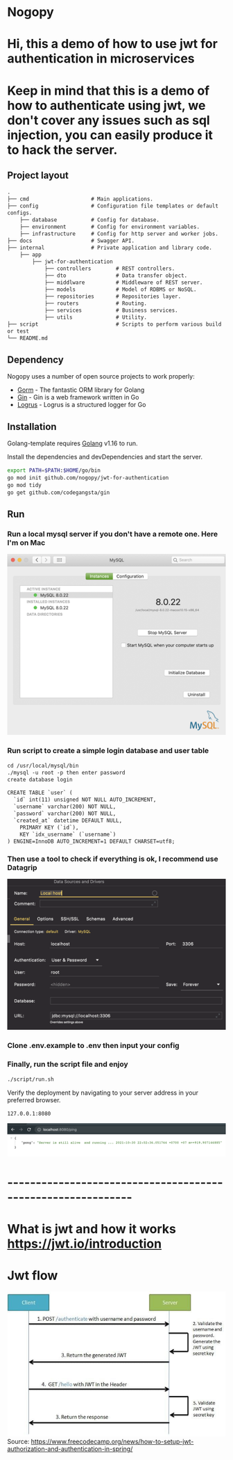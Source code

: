 # Nogopy

# Hi, this a demo of how to use jwt for authentication in microservices
# Keep in mind that this is a demo of how to authenticate using jwt, we don't cover any issues such as sql injection, you can easily produce it to hack the server.

## Project layout

    .
    ├── cmd                    # Main applications.
    ├── config                 # Configuration file templates or default configs.
        ├── database           # Config for database.
        ├── environment        # Config for environment variables.
        ├── infrastructure     # Config for http server and worker jobs.
    ├── docs                   # Swagger API.
    ├── internal               # Private application and library code.
        ├── app
            ├── jwt-for-authentication
                ├── controllers        # REST controllers.
                ├── dto                # Data transfer object.
                ├── middlware          # Middleware of REST server.
                ├── models             # Model of RDBMS or NoSQL.
                ├── repositories       # Repositories layer.
                ├── routers            # Routing.
                ├── services           # Business services.
                ├── utils              # Utility.
    ├── script                         # Scripts to perform various build or test
    └── README.md
    
## Dependency

Nogopy uses a number of open source projects to work properly:

- [Gorm] - The fantastic ORM library for Golang
- [Gin] - Gin is a web framework written in Go
- [Logrus] - Logrus is a structured logger for Go

## Installation

Golang-template requires [Golang](https://golang.org/) v1.16 to run.

Install the dependencies and devDependencies and start the server.

```sh
export PATH=$PATH:$HOME/go/bin
go mod init github.com/nogopy/jwt-for-authentication
go mod tidy
go get github.com/codegangsta/gin
```

## Run

### Run a local mysql server if you don't have a remote one. Here I'm on Mac

![alt text for screen readers](mysql.png "Run in system preference")

### Run script to create a simple login database and user table

```shell
cd /usr/local/mysql/bin
./mysql -u root -p then enter password
create database login
```

```shell
CREATE TABLE `user` (
  `id` int(11) unsigned NOT NULL AUTO_INCREMENT,
  `username` varchar(200) NOT NULL,
  `password` varchar(200) NOT NULL,
  `created_at` datetime DEFAULT NULL,
    PRIMARY KEY (`id`),
    KEY `idx_username` (`username`)
) ENGINE=InnoDB AUTO_INCREMENT=1 DEFAULT CHARSET=utf8;
```

### Then use a tool to check if everything is ok, I recommend use Datagrip

![alt text for screen readers](datagrip.png "Connect to database")

### Clone .env.example to .env then input your config

### Finally, run the script file and enjoy

```sh
./script/run.sh
```

Verify the deployment by navigating to your server address in
your preferred browser.

```sh
127.0.0.1:8080
```
![alt text for screen readers](ping.png "Run in system preference")

# ------------------------------------------------------------
# What is jwt and how it works https://jwt.io/introduction
# Jwt flow
![alt text for screen readers](jwtFlow.jpeg "Run in system preference")
Source: https://www.freecodecamp.org/news/how-to-setup-jwt-authorization-and-authentication-in-spring/

[//]: # (These are reference links used in the body of this note and get stripped out when the markdown processor does its job. There is no need to format nicely because it shouldn't be seen)

   [Gin]: <https://github.com/gin-gonic/gin>
   [Gorm]: <https://gorm.io/>
   [Logrus]: <https://github.com/sirupsen/logrus>
   [Rsa key]: <https://gist.github.com/ygotthilf/baa58da5c3dd1f69fae9>

